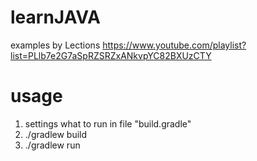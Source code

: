 # learnJAVA
examples by Lections https://www.youtube.com/playlist?list=PLlb7e2G7aSpRZSRZxANkvpYC82BXUzCTY

# usage
1. settings what to run in file "build.gradle"
2. ./gradlew build
3. ./gradlew run
